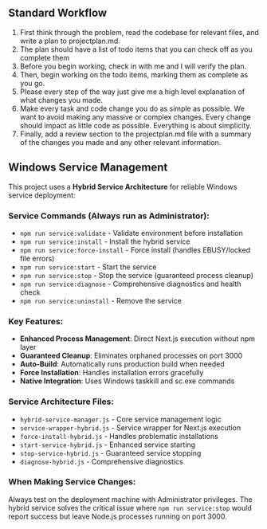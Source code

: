## Standard Workflow
1. First think through the problem, read the codebase for relevant files, and write a plan to projectplan.md.
2. The plan should have a list of todo items that you can check off as you complete them
3. Before you begin working, check in with me and I will verify the plan.
4. Then, begin working on the todo items, marking them as complete as you go.
5. Please every step of the way just give me a high level explanation of what changes you made.
6. Make every task and code change you do as simple as possible. We want to avoid making any massive or complex changes. Every change should impact as little code as possible. Everything is about simplicity.
7. Finally, add a review section to the projectplan.md file with a summary of the changes you made and any other relevant information.

## Windows Service Management
This project uses a **Hybrid Service Architecture** for reliable Windows service deployment:

### Service Commands (Always run as Administrator):
- `npm run service:validate` - Validate environment before installation
- `npm run service:install` - Install the hybrid service
- `npm run service:force-install` - Force install (handles EBUSY/locked file errors)
- `npm run service:start` - Start the service 
- `npm run service:stop` - Stop the service (guaranteed process cleanup)
- `npm run service:diagnose` - Comprehensive diagnostics and health check
- `npm run service:uninstall` - Remove the service

### Key Features:
- **Enhanced Process Management**: Direct Next.js execution without npm layer
- **Guaranteed Cleanup**: Eliminates orphaned processes on port 3000
- **Auto-Build**: Automatically runs production build when needed
- **Force Installation**: Handles installation errors gracefully
- **Native Integration**: Uses Windows taskkill and sc.exe commands

### Service Architecture Files:
- `hybrid-service-manager.js` - Core service management logic
- `service-wrapper-hybrid.js` - Service wrapper for Next.js execution
- `force-install-hybrid.js` - Handles problematic installations
- `start-service-hybrid.js` - Enhanced service starting
- `stop-service-hybrid.js` - Guaranteed service stopping
- `diagnose-hybrid.js` - Comprehensive diagnostics

### When Making Service Changes:
Always test on the deployment machine with Administrator privileges. The hybrid service solves the critical issue where `npm run service:stop` would report success but leave Node.js processes running on port 3000.